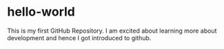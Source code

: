 # hello-world
This is my first GitHub Repository.
I am excited about learning more about development and hence I got introduced to github. 
